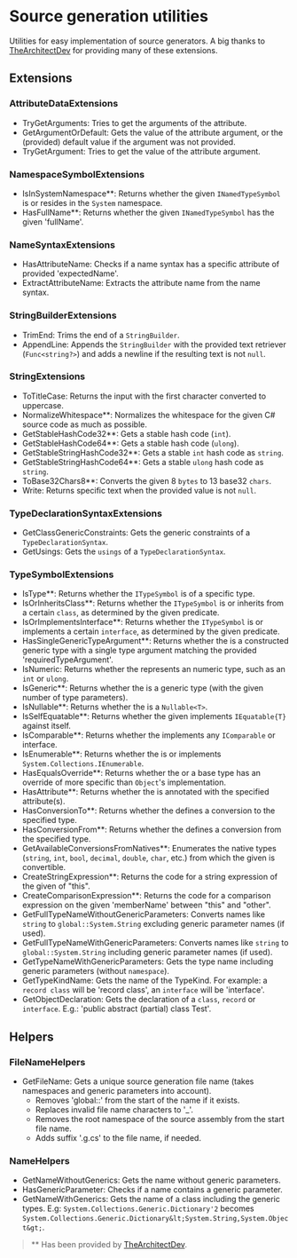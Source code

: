 # Source generation utilities

Utilities for easy implementation of source generators.
A big thanks to [TheArchitectDev](https://github.com/TheArchitectDev/) for providing many of these extensions.

## Extensions
### AttributeDataExtensions
 - TryGetArguments: Tries to get the arguments of the attribute.
 - GetArgumentOrDefault: Gets the value of the attribute argument, or the (provided) default value if the argument was not provided.
 - TryGetArgument: Tries to get the value of the attribute argument.

### NamespaceSymbolExtensions
 - IsInSystemNamespace**:  Returns whether the given `INamedTypeSymbol` is or resides in the `System` namespace.
 - HasFullName**: Returns whether the given `INamedTypeSymbol` has the given 'fullName'.

### NameSyntaxExtensions
- HasAttributeName: Checks if a name syntax has a specific attribute of provided 'expectedName'.
- ExtractAttributeName: Extracts the attribute name from the name syntax.

### StringBuilderExtensions
- TrimEnd: Trims the end of a `StringBuilder`.
- AppendLine: Appends the `StringBuilder` with the provided text retriever (`Func<string?>`) and adds a newline if the resulting text is not `null`.

### StringExtensions
- ToTitleCase: Returns the input with the first character converted to uppercase.
- NormalizeWhitespace**: Normalizes the whitespace for the given C# source code as much as possible.
- GetStableHashCode32**: Gets a stable hash code (`int`).
- GetStableHashCode64**: Gets a stable hash code (`ulong`).
- GetStableStringHashCode32**: Gets a stable `int` hash code as `string`.
- GetStableStringHashCode64**: Gets a stable `ulong` hash code as `string`.
- ToBase32Chars8**: Converts the given 8 `bytes` to 13 base32 `chars`.
- Write: Returns specific text when the provided value is not `null`.

### TypeDeclarationSyntaxExtensions
- GetClassGenericConstraints: Gets the generic constraints of a `TypeDeclarationSyntax`.
- GetUsings: Gets the `usings` of a `TypeDeclarationSyntax`.

### TypeSymbolExtensions
- IsType**: Returns whether the `ITypeSymbol` is of a specific type.
- IsOrInheritsClass**: Returns whether the `ITypeSymbol` is or inherits from a certain `class`, as determined by the given predicate.
- IsOrImplementsInterface**: Returns whether the `ITypeSymbol` is or implements a certain `interface`, as determined by the given predicate.
- HasSingleGenericTypeArgument**: Returns whether the <see cref="ITypeSymbol"/> is a constructed generic type with a single type argument matching the provided 'requiredTypeArgument'.
- IsNumeric: Returns whether the <see cref="ITypeSymbol"/> represents an numeric type, such as an `int` or `ulong`.
- IsGeneric**: Returns whether the <see cref="ITypeSymbol"/> is a generic type (with the given number of type parameters).
- IsNullable**: Returns whether the <see cref="ITypeSymbol"/> is a `Nullable<T>`.
- IsSelfEquatable**: Returns whether the given <see cref="ITypeSymbol"/> implements `IEquatable{T}` against itself.
- IsComparable**: Returns whether the <see cref="ITypeSymbol"/> implements any `IComparable` or <see cref="IComparable{T}"/> interface.
- IsEnumerable**: Returns whether the <see cref="ITypeSymbol"/> is or implements `System.Collections.IEnumerable`.
- HasEqualsOverride**: Returns whether the <see cref="ITypeSymbol"/> or a base type has an override of <see cref="Object.Equals(object)"/> more specific than `Object`'s implementation.
- HasAttribute**: Returns whether the <see cref="ITypeSymbol"/> is annotated with the specified attribute(s).
- HasConversionTo**: Returns whether the <see cref="ITypeSymbol"/> defines a conversion to the specified type.
- HasConversionFrom**: Returns whether the <see cref="ITypeSymbol"/> defines a conversion from the specified type.
- GetAvailableConversionsFromNatives**: Enumerates the native types (`string`, `int`, `bool`, `decimal`, `double`, `char`, etc.) from which the given <see cref="ITypeSymbol"/> is convertible.
- CreateStringExpression**: Returns the code for a string expression of the given <paramref name="memberName"/> of "this".
- CreateComparisonExpression**: Returns the code for a comparison expression on the given 'memberName' between "this" and "other".
- GetFullTypeNameWithoutGenericParameters: Converts names like `string` to `global::System.String` excluding generic parameter names (if used).
- GetFullTypeNameWithGenericParameters: Converts names like `string` to `global::System.String` including generic parameter names (if used).
- GetTypeNameWithGenericParameters: Gets the type name including generic parameters (without `namespace`).
- GetTypeKindName: Gets the name of the TypeKind. For example: a `record class` will be 'record class', an `interface` will be 'interface'.
- GetObjectDeclaration: Gets the declaration of a `class`, `record` or `interface`. E.g.: 'public abstract (partial) class Test'.

## Helpers

### FileNameHelpers
- GetFileName: Gets a unique source generation file name (takes namespaces and generic parameters into account).
  - Removes 'global::' from the start of the name if it exists.
  - Replaces invalid file name characters to '_'.
  - Removes the root namespace of the source assembly from the start file name.
  - Adds suffix '.g.cs' to the file name, if needed.

### NameHelpers
- GetNameWithoutGenerics: Gets the name without generic parameters.
- HasGenericParameter: Checks if a name contains a generic parameter.
- GetNameWithGenerics: Gets the name of a class including the generic types. E.g: `System.Collections.Generic.Dictionary'2` becomes `System.Collections.Generic.Dictionary&lt;System.String,System.Object&gt;`.

> ** Has been provided by [TheArchitectDev](https://github.com/TheArchitectDev/).

